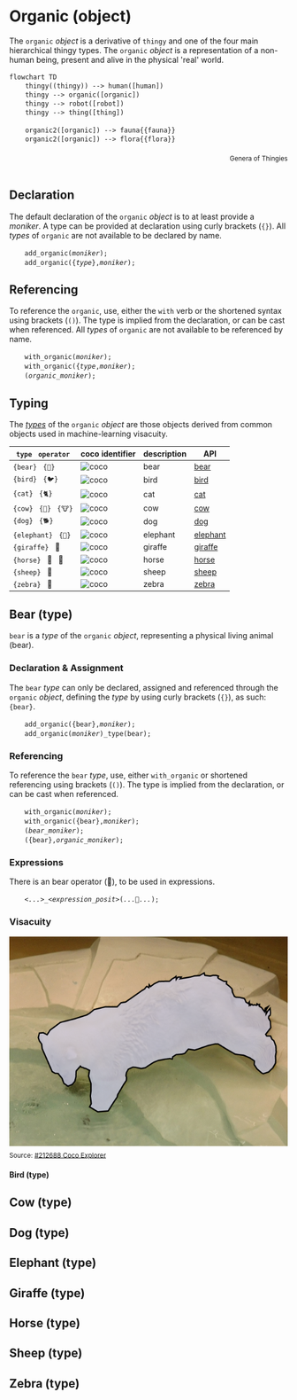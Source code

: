 # Organic (object)
The `organic` *object* is a derivative of `thingy` and one of the four main hierarchical thingy types.  The `organic` *object* is a representation of a non-human being, present and alive in the physical 'real' world.

```mermaid
flowchart TD
    thingy((thingy)) --> human([human])
    thingy --> organic([organic])
    thingy --> robot([robot])
    thingy --> thing([thing])

    organic2([organic]) --> fauna{{fauna}}
    organic2([organic]) --> flora{{flora}}
```
<div style="text-align: right"><sub>Genera of Thingies</sub></div><br>

## Declaration
The default declaration of the `organic` *object* is to at least provide a *moniker*. A type can be provided at declaration using curly brackets (`{}`). All *types* of `organic` are not available to be declared by name.

&nbsp;&nbsp;&nbsp;&nbsp;&nbsp;&nbsp; `add_organic(`*`moniker`*`);`<br>
&nbsp;&nbsp;&nbsp;&nbsp;&nbsp;&nbsp; `add_organic({`*`type`*`},`*`moniker`*`);`

## Referencing
To reference the `organic`, use, either the `with` verb or the shortened syntax using brackets (`()`).  The type is implied from the declaration, or can be cast when referenced. All *types* of `organic` are not available to be referenced by name.

&nbsp;&nbsp;&nbsp;&nbsp;&nbsp;&nbsp; `with_organic(`*`moniker`*`);`<br>
&nbsp;&nbsp;&nbsp;&nbsp;&nbsp;&nbsp; `with_organic({`*`type`*`,`*`moniker`*`);`<br>
&nbsp;&nbsp;&nbsp;&nbsp;&nbsp;&nbsp; `(`*`organic_moniker`*`);`

<a name="types"></a>
## Typing
The [*types*](../../metaphysic/prop/type.md#organic) of the `organic` *object* are those objects derived from common objects used in machine-learning visacuity.

| `type` &nbsp; `operator` | coco identifier |description | API |
| --- | --- | --- | -- |
| <a name="{bear}"></a> `{bear}` &nbsp; `{🐻}` | ![coco](https://cocodataset.org/images/cocoicons/23.jpg) | bear | [bear](#bear) |
| <a name="{bird}"></a> `{bird}` &nbsp; `{🐦}` | ![coco](https://cocodataset.org/images/cocoicons/16.jpg) | bird | [bird](#bird) |
| <a name="{cat}"></a> `{cat}` &nbsp; `{🐈}` | ![coco](https://cocodataset.org/images/cocoicons/17.jpg) | cat | [cat](./cat.md) |
| <a name="{cow}"></a> `{cow}` &nbsp; `{🐄}` &nbsp; `{🐮}` | ![coco](https://cocodataset.org/images/cocoicons/21.jpg) | cow | [cow](#cow) |
| <a name="{dog}"></a> `{dog}` &nbsp; `{🐕}` | ![coco](https://cocodataset.org/images/cocoicons/18.jpg) | dog | [dog](#dog) |
| <a name="{elephant}"></a> `{elephant}` &nbsp; `{🐘}` | ![coco](https://cocodataset.org/images/cocoicons/22.jpg) | elephant | [elephant](#elephant) |
| <a name="{giraffe}"></a> `{giraffe}` &nbsp; 🦒 | ![coco](https://cocodataset.org/images/cocoicons/25.jpg) | giraffe | [giraffe](#giraffe) |
| <a name="{horse}"></a> `{horse}` &nbsp; 🐎 &nbsp; 🐴 | ![coco](https://cocodataset.org/images/cocoicons/19.jpg) | horse | [horse](#horse) |
| <a name="{sheep}"></a> `{sheep}` &nbsp; 🐑 | ![coco](https://cocodataset.org/images/cocoicons/20.jpg) | sheep | [sheep](#sheep) |
| <a name="{zebra}"></a> `{zebra}` &nbsp; 🦓 | ![coco](https://cocodataset.org/images/cocoicons/24.jpg) | zebra | [zebra](#zebra) |

<a name="bear"></a>
## Bear (type)
`bear` is a *type* of the `organic` *object*, representing a physical living animal (bear).

### Declaration & Assignment
The `bear` *type* can only be declared, assigned and referenced through the `organic` *object*, defining the *type* by using curly brackets (`{}`), as such: `{bear}`.  

&nbsp;&nbsp;&nbsp;&nbsp;&nbsp;&nbsp; `add_organic({bear},`*`moniker`*`);`<br>
&nbsp;&nbsp;&nbsp;&nbsp;&nbsp;&nbsp; `add_organic(`*`moniker`*`)_type(bear);`

### Referencing
To reference the `bear` *type*, use, either `with_organic` or shortened referencing using brackets (`()`).  The type is implied from the declaration, or can be cast when referenced.

&nbsp;&nbsp;&nbsp;&nbsp;&nbsp;&nbsp; `with_organic(`*`moniker`*`);`<br>
&nbsp;&nbsp;&nbsp;&nbsp;&nbsp;&nbsp; `with_organic({bear},`*`moniker`*`);`<br>
&nbsp;&nbsp;&nbsp;&nbsp;&nbsp;&nbsp; `(`*`bear_moniker`*`);`<br>
&nbsp;&nbsp;&nbsp;&nbsp;&nbsp;&nbsp; `({bear},`*`organic_moniker`*`);`<br>

### Expressions
There is an bear operator (🐻), to be used in expressions.

&nbsp;&nbsp;&nbsp;&nbsp;&nbsp;&nbsp; *`<...>`*`_`*`<expression_posit>`*`(`*`...`*`🐻`*`...`*`);`

### Visacuity

![bear](../../_img/bear.png)<br><sub>Source: [#212688 Coco Explorer](https://cocodataset.org/#explore?id=212688)</sub>

<a name="bird"></a>
#### Bird (type)


<a name="cow"></a>
## Cow (type)

<a name="dog"></a>
## Dog (type)

<a name="elephant"></a>
## Elephant (type)

<a name="giraffe"></a>
## Giraffe (type)

<a name="horse"></a>
## Horse (type)

<a name="sheep"></a>
## Sheep (type)

<a name="zebra"></a>
## Zebra (type)